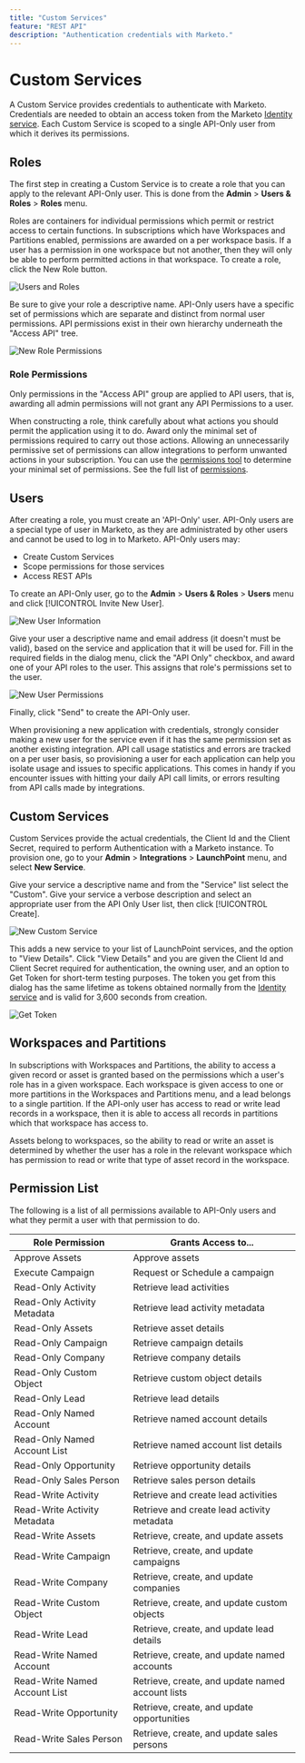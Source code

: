 ```yaml
---
title: "Custom Services"
feature: "REST API"
description: "Authentication credentials with Marketo."
---
```


# Custom Services

A Custom Service provides credentials to authenticate with Marketo. Credentials are needed to obtain an access token from the Marketo [Identity service](https://developer.adobe.com/marketo-apis/api/identity/#tag/Identity/operation/identityUsingGET). Each Custom Service is scoped to a single API-Only user from which it derives its permissions.

## Roles

The first step in creating a Custom Service is to create a role that you can apply to the relevant API-Only user. This is done from the **Admin** > **Users & Roles** > **Roles** menu.

Roles are containers for individual permissions which permit or restrict access to certain functions. In subscriptions which have Workspaces and Partitions enabled, permissions are awarded on a per workspace basis. If a user has a permission in one workspace but not another, then they will only be able to perform permitted actions in that workspace. To create a role, click the New Role button.

![Users and Roles](assets/admin-users-and-roles-roles.png)

Be sure to give your role a descriptive name. API-Only users have a specific set of permissions which are separate and distinct from normal user permissions. API permissions exist in their own hierarchy underneath the "Access API" tree.

![New Role Permissions](assets/new-role-access-api-permissions.png)

### Role Permissions

Only permissions in the "Access API" group are applied to API users, that is, awarding all admin permissions will not grant any API Permissions to a user.

When constructing a role, think carefully about what actions you should permit the application using it to do. Award only the minimal set of permissions required to carry out those actions. Allowing an unnecessarily permissive set of permissions can allow integrations to perform unwanted actions in your subscription. You can use the [permissions tool](endpoint-index.md#permissions) to determine your minimal set of permissions. See the full list of [permissions](#permission_list).

## Users

After creating a role, you must create an 'API-Only' user. API-Only users are a special type of user in Marketo, as they are administrated by other users and cannot be used to log in to Marketo. API-Only users may:

- Create Custom Services
- Scope permissions for those services
- Access REST APIs

To create an API-Only user, go to the **Admin** > **Users & Roles** > **Users** menu and click [!UICONTROL Invite New User].

![New User Information](assets/new-user-info.png)

Give your user a descriptive name and email address (it doesn't must be valid), based on the service and application that it will be used for. Fill in the required fields in the dialog menu, click the "API Only" checkbox, and award one of your API roles to the user. This assigns that role's permissions set to the user.

![New User Permissions](assets/new-user-permissions.png)

Finally, click "Send" to create the API-Only user.

When provisioning a new application with credentials, strongly consider making a new user for the service even if it has the same permission set as another existing integration. API call usage statistics and errors are tracked on a per user basis, so provisioning a user for each application can help you isolate usage and issues to specific applications. This comes in handy if you encounter issues with hitting your daily API call limits, or errors resulting from API calls made by integrations.

## Custom Services

Custom Services provide the actual credentials, the Client Id and the Client Secret, required to perform Authentication with a Marketo instance. To provision one, go to your **Admin** > **Integrations** > **LaunchPoint** menu, and select **New Service**.

Give your service a descriptive name and from the "Service" list select the "Custom". Give your service a verbose description and select an appropriate user from the API Only User list, then click [!UICONTROL Create].

![New Custom Service](assets/admin-launchpoint-new-service.png)

This adds a new service to your list of LaunchPoint services, and the option to "View Details". Click "View Details" and you are given the Client Id and Client Secret required for authentication, the owning user, and an option to Get Token for short-term testing purposes. The token you get from this dialog has the same lifetime as tokens obtained normally from the [Identity service](https://developer.adobe.com/marketo-apis/api/identity/#tag/Identity/operation/identityUsingGET) and is valid for 3,600 seconds from creation.

![Get Token](assets/get-token.png)

## Workspaces and Partitions

In subscriptions with Workspaces and Partitions, the ability to access a given record or asset is granted based on the permissions which a user's role has in a given workspace. Each workspace is given access to one or more partitions in the Workspaces and Partitions menu, and a lead belongs to a single partition. If the API-only user has access to read or write lead records in a workspace, then it is able to access all records in partitions which that workspace has access to.

Assets belong to workspaces, so the ability to read or write an asset is determined by whether the user has a role in the relevant workspace which has permission to read or write that type of asset record in the workspace.

## Permission List

The following is a list of all permissions available to API-Only users and what they permit a user with that permission to do.

| Role Permission | Grants Access to... |
| --- | --- |
| Approve Assets | Approve assets |
| Execute Campaign | Request or Schedule a campaign |
| Read-Only Activity | Retrieve lead activities |
| Read-Only Activity Metadata | Retrieve lead activity metadata |
| Read-Only Assets | Retrieve asset details |
| Read-Only Campaign | Retrieve campaign details |
| Read-Only Company | Retrieve company details |
| Read-Only Custom Object | Retrieve custom object details |
| Read-Only Lead | Retrieve lead details |
| Read-Only Named Account | Retrieve named account details |
| Read-Only Named Account List | Retrieve named account list details |
| Read-Only Opportunity | Retrieve opportunity details |
| Read-Only Sales Person | Retrieve sales person details |
| Read-Write Activity | Retrieve and create lead activities |
| Read-Write Activity Metadata | Retrieve and create lead activity metadata |
| Read-Write Assets | Retrieve, create, and update assets |
| Read-Write Campaign | Retrieve, create, and update campaigns |
| Read-Write Company | Retrieve, create, and update companies |
| Read-Write Custom Object | Retrieve, create, and update custom objects |
| Read-Write Lead | Retrieve, create, and update lead details |
| Read-Write Named Account | Retrieve, create, and update named accounts |
| Read-Write Named Account List | Retrieve, create, and update named account lists |
| Read-Write Opportunity | Retrieve, create, and update opportunities |
| Read-Write Sales Person | Retrieve, create, and update sales persons |
